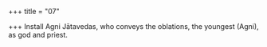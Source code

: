 +++
title = "07"

+++
Install Agni Jātavedas, who conveys the oblations, the youngest (Agni), as god and priest.  